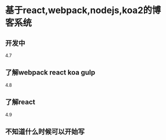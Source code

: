 # 基于react,webpack,nodejs,koa2的博客系统
## 开发中

4.7
## 了解webpack react koa gulp
4.8
## 了解react
4.9
## 不知道什么时候可以开始写